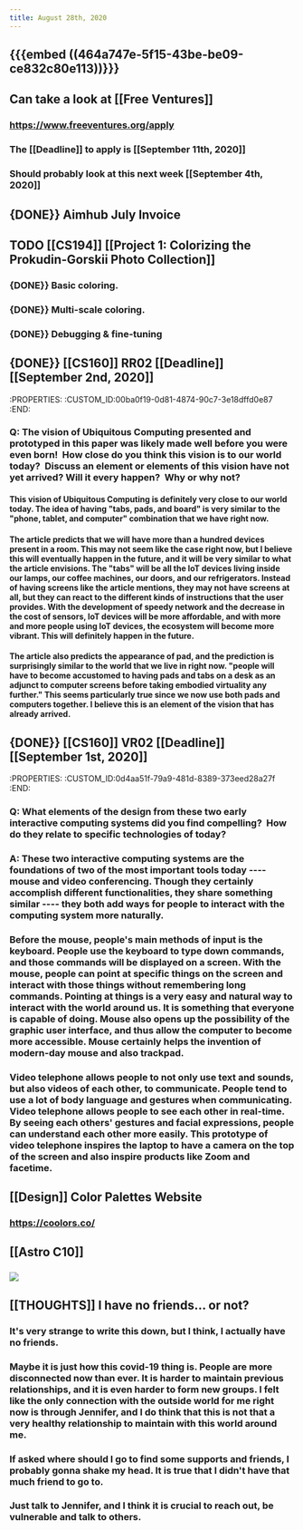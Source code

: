 ```yaml
---
title: August 28th, 2020
---
```


## {{{embed ((464a747e-5f15-43be-be09-ce832c80e113))}}}

## Can take a look at [[Free Ventures]]
### https://www.freeventures.org/apply

### The [[Deadline]] to apply is [[September 11th, 2020]]

### Should probably look at this next week [[September 4th, 2020]]

## {DONE}} Aimhub July Invoice

## TODO [[CS194]] [[Project 1: Colorizing the Prokudin-Gorskii Photo Collection]]
### {DONE}} Basic coloring.

### {DONE}} Multi-scale coloring.

### {DONE}} Debugging & fine-tuning

## {DONE}} [[CS160]] RR02 [[Deadline]] [[September 2nd, 2020]]
:PROPERTIES:
:CUSTOM_ID:00ba0f19-0d81-4874-90c7-3e18dffd0e87
:END:
### Q: The vision of Ubiquitous Computing presented and prototyped in this paper was likely made well before you were even born!  How close do you think this vision is to our world today?  Discuss an element or elements of this vision have not yet arrived? Will it every happen?  Why or why not?
#### This vision of Ubiquitous Computing is definitely very close to our world today. The idea of having "tabs, pads, and board" is very similar to the "phone, tablet, and computer" combination that we have right now. 

#### The article predicts that we will have more than a hundred devices present in a room. This may not seem like the case right now, but I believe this will eventually happen in the future, and it will be very similar to what the article envisions. The "tabs" will be all the IoT devices living inside our lamps, our coffee machines, our doors, and our refrigerators. Instead of having screens like the article mentions, they may not have screens at all, but they can react to the different kinds of instructions that the user provides. With the development of speedy network and the decrease in the cost of sensors, IoT devices will be more affordable, and with more and more people using IoT devices, the ecosystem will become more vibrant. This will definitely happen in the future. 

#### The article also predicts the appearance of pad, and the prediction is surprisingly similar to the world that we live in right now. "people will have to become accustomed to having pads and tabs on a desk as an adjunct to computer screens before taking embodied virtuality any further." This seems particularly true since we now use both pads and computers together. I believe this is an element of the vision that has already arrived.

## {DONE}} [[CS160]] VR02 [[Deadline]] [[September 1st, 2020]]
:PROPERTIES:
:CUSTOM_ID:0d4aa51f-79a9-481d-8389-373eed28a27f
:END:
### Q: What elements of the design from these two early interactive computing systems did you find compelling?  How do they relate to specific technologies of today?

### A: These two interactive computing systems are the foundations of two of the most important tools today ---- mouse and video conferencing. Though they certainly accomplish different functionalities, they share something similar ---- they both add ways for people to interact with the computing system more naturally.

### Before the mouse, people's main methods of input is the keyboard. People use the keyboard to type down commands, and those commands will be displayed on a screen. With the mouse, people can point at specific things on the screen and interact with those things without remembering long commands. Pointing at things is a very easy and natural way to interact with the world around us. It is something that everyone is capable of doing. Mouse also opens up the possibility of the graphic user interface, and thus allow the computer to become more accessible. Mouse certainly helps the invention of modern-day mouse and also trackpad. 

### Video telephone allows people to not only use text and sounds, but also videos of each other, to communicate. People tend to use a lot of body language and gestures when communicating. Video telephone allows people to see each other in real-time. By seeing each others' gestures and facial expressions, people can understand each other more easily. This prototype of video telephone inspires the laptop to have a camera on the top of the screen and also inspire products like Zoom and facetime.  

## [[Design]] Color Palettes Website
### https://coolors.co/

## [[Astro C10]]
### ![](https://firebasestorage.googleapis.com/v0/b/firescript-577a2.appspot.com/o/imgs%2Fapp%2Fjialin-wu-roam%2FYSZMruS21f.png?alt=media&token=0f2b49b3-3300-4787-a82d-45e73f833927)

### 

## [[THOUGHTS]] I have no friends... or not?
### It's very strange to write this down, but I think, I actually have no friends.

### Maybe it is just how this covid-19 thing is. People are more disconnected now than ever. It is harder to maintain previous relationships, and it is even harder to form new groups. I felt like the only connection with the outside world for me right now is through Jennifer, and I do think that this is not that a very healthy relationship to maintain with this world around me.

### If asked where should I go to find some supports and friends, I probably gonna shake my head. It is true that I didn't have that much friend to go to.

### Just talk to Jennifer, and I think it is crucial to reach out, be vulnerable and talk to others. 
